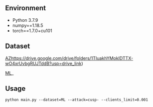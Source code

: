 
## Environment
+ Python 3.7.9
+ numpy==1.18.5
+ torch==1.7.0+cu101

## Dataset


[AZ](https://drive.google.com/drive/folders/1TIuakhYMokIDTTX-wO4xrUvbgRUJTddB?usp=drive_link)https://drive.google.com/drive/folders/1TIuakhYMokIDTTX-wO4xrUvbgRUJTddB?usp=drive_link)

[ML](https://drive.google.com/drive/folders/1HG9MvioE3CCfXev1s5NUebufo8N4xZUX?usp=drive_link)_
## Usage


`python main.py --dataset=ML --attack=cusp- --clients_limit=0.001`

